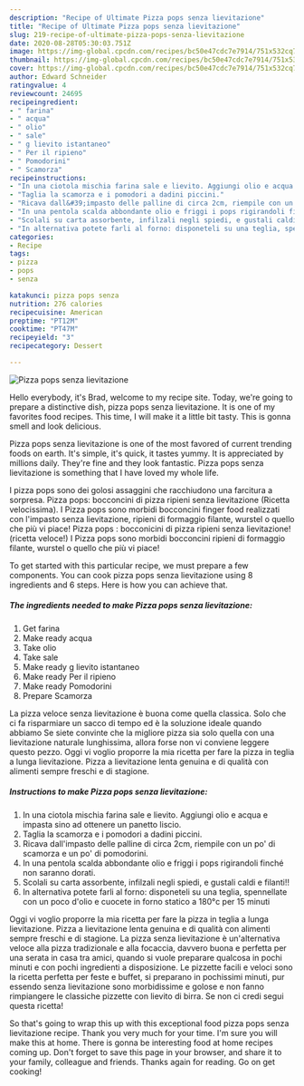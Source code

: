 ```yaml
---
description: "Recipe of Ultimate Pizza pops senza lievitazione"
title: "Recipe of Ultimate Pizza pops senza lievitazione"
slug: 219-recipe-of-ultimate-pizza-pops-senza-lievitazione
date: 2020-08-28T05:30:03.751Z
image: https://img-global.cpcdn.com/recipes/bc50e47cdc7e7914/751x532cq70/pizza-pops-senza-lievitazione-recipe-main-photo.jpg
thumbnail: https://img-global.cpcdn.com/recipes/bc50e47cdc7e7914/751x532cq70/pizza-pops-senza-lievitazione-recipe-main-photo.jpg
cover: https://img-global.cpcdn.com/recipes/bc50e47cdc7e7914/751x532cq70/pizza-pops-senza-lievitazione-recipe-main-photo.jpg
author: Edward Schneider
ratingvalue: 4
reviewcount: 24695
recipeingredient:
- " farina"
- " acqua"
- " olio"
- " sale"
- " g lievito istantaneo"
- " Per il ripieno"
- " Pomodorini"
- " Scamorza"
recipeinstructions:
- "In una ciotola mischia farina sale e lievito. Aggiungi olio e acqua e impasta sino ad ottenere un panetto liscio."
- "Taglia la scamorza e i pomodori a dadini piccini."
- "Ricava dall&#39;impasto delle palline di circa 2cm, riempile con un po&#39; di scamorza e un po&#39; di pomodorini."
- "In una pentola scalda abbondante olio e friggi i pops rigirandoli finché non saranno dorati."
- "Scolali su carta assorbente, infilzali negli spiedi, e gustali caldi e filanti!!"
- "In alternativa potete farli al forno: disponeteli su una teglia, spennellate con un poco d&#39;olio e cuocete in forno statico a 180°c per 15 minuti"
categories:
- Recipe
tags:
- pizza
- pops
- senza

katakunci: pizza pops senza 
nutrition: 276 calories
recipecuisine: American
preptime: "PT12M"
cooktime: "PT47M"
recipeyield: "3"
recipecategory: Dessert

---
```



![Pizza pops senza lievitazione](https://img-global.cpcdn.com/recipes/bc50e47cdc7e7914/751x532cq70/pizza-pops-senza-lievitazione-recipe-main-photo.jpg)

Hello everybody, it's Brad, welcome to my recipe site. Today, we're going to prepare a distinctive dish, pizza pops senza lievitazione. It is one of my favorites food recipes. This time, I will make it a little bit tasty. This is gonna smell and look delicious.

Pizza pops senza lievitazione is one of the most favored of current trending foods on earth. It's simple, it's quick, it tastes yummy. It is appreciated by millions daily. They're fine and they look fantastic. Pizza pops senza lievitazione is something that I have loved my whole life.

I pizza pops sono dei golosi assaggini che racchiudono una farcitura a sorpresa. Pizza pops: bocconcini di pizza ripieni senza lievitazione (Ricetta velocissima). I Pizza pops sono morbidi bocconcini finger food realizzati con l&#39;impasto senza lievitazione, ripieni di formaggio filante, wurstel o quello che più vi piace! Pizza pops : bocconicini di pizza ripieni senza lievitazione! (ricetta veloce!) I Pizza pops sono morbidi bocconcini ripieni di formaggio filante, wurstel o quello che più vi piace!


To get started with this particular recipe, we must prepare a few components. You can cook pizza pops senza lievitazione using 8 ingredients and 6 steps. Here is how you can achieve that.

<!--inarticleads1-->

##### The ingredients needed to make Pizza pops senza lievitazione:

1. Get  farina
1. Make ready  acqua
1. Take  olio
1. Take  sale
1. Make ready  g lievito istantaneo
1. Make ready  Per il ripieno
1. Make ready  Pomodorini
1. Prepare  Scamorza


La pizza veloce senza lievitazione è buona come quella classica. Solo che ci fa risparmiare un sacco di tempo ed è la soluzione ideale quando abbiamo Se siete convinte che la migliore pizza sia solo quella con una lievitazione naturale lunghissima, allora forse non vi conviene leggere questo pezzo. Oggi vi voglio proporre la mia ricetta per fare la pizza in teglia a lunga lievitazione. Pizza a lievitazione lenta genuina e di qualità con alimenti sempre freschi e di stagione. 

<!--inarticleads2-->

##### Instructions to make Pizza pops senza lievitazione:

1. In una ciotola mischia farina sale e lievito. Aggiungi olio e acqua e impasta sino ad ottenere un panetto liscio.
1. Taglia la scamorza e i pomodori a dadini piccini.
1. Ricava dall&#39;impasto delle palline di circa 2cm, riempile con un po&#39; di scamorza e un po&#39; di pomodorini.
1. In una pentola scalda abbondante olio e friggi i pops rigirandoli finché non saranno dorati.
1. Scolali su carta assorbente, infilzali negli spiedi, e gustali caldi e filanti!!
1. In alternativa potete farli al forno: disponeteli su una teglia, spennellate con un poco d&#39;olio e cuocete in forno statico a 180°c per 15 minuti


Oggi vi voglio proporre la mia ricetta per fare la pizza in teglia a lunga lievitazione. Pizza a lievitazione lenta genuina e di qualità con alimenti sempre freschi e di stagione. La pizza senza lievitazione è un&#39;alternativa veloce alla pizza tradizionale e alla focaccia, davvero buona e perfetta per una serata in casa tra amici, quando si vuole preparare qualcosa in pochi minuti e con pochi ingredienti a disposizione. Le pizzette facili e veloci sono la ricetta perfetta per feste e buffet, si preparano in pochissimi minuti, pur essendo senza lievitazione sono morbidissime e golose e non fanno rimpiangere le classiche pizzette con lievito di birra. Se non ci credi segui questa ricetta! 

So that's going to wrap this up with this exceptional food pizza pops senza lievitazione recipe. Thank you very much for your time. I'm sure you will make this at home. There is gonna be interesting food at home recipes coming up. Don't forget to save this page in your browser, and share it to your family, colleague and friends. Thanks again for reading. Go on get cooking!
